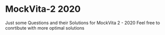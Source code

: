 # MockVita-2 2020
Just some Questions and their Solutions for MockVita 2 - 2020
Feel free to conrtibute with more optimal solutions
